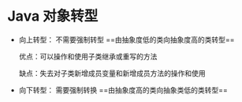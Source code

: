 # Java 对象转型

+ 向上转型： 不需要强制转型 ==由抽象度低的类向抽象度高的类转型==

  优点：可以操作和使用子类继承或重写的方法

  缺点：失去对子类新增成员变量和新增成员方法的操作和使用

+ 向下转型： 需要强制转换 ==由抽象度高的类向抽象类低的类转型==
